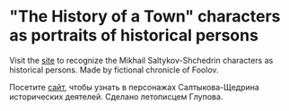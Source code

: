 # "The History of a Town" characters as portraits of historical persons 

Visit the [site](https://aparovyshnaya.github.io/histgrado/) to recognize the Mikhail Saltykov-Shchedrin characters as historical persons. Made by fictional chronicle of Foolov.

Посетите [сайт](https://aparovyshnaya.github.io/histgrado/), чтобы узнать в персонажах Салтыкова-Щедрина исторических деятелей. Сделано летописцем Глупова.
